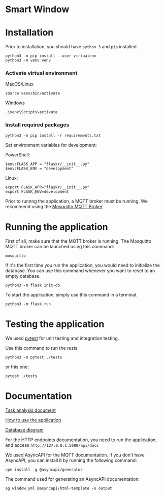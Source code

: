 # Smart Window

# Installation

Prior to installation, you should have ```python 3``` and ```pip``` installed.

```
python3 -m pip install --user virtualenv
python3 -m venv venv
```

### Activate virtual environment
MacOS/Linux
```
source venv/bin/activate
```

Windows
```
.\venv\Scripts\activate
```

### Install required packages
```
python3 -m pip install -r requirements.txt
```


Set environment variables for development:

PowerShell: 
```
$env:FLASK_APP = "flaskr/__init__.py"
$env:FLASK_ENV = "development"
```

Linux:
```
export FLASK_APP="flaskr/__init__.py"
export FLASK_ENV=development
```

Prior to runnng the application, a MQTT broker must be running.
We recommend using the [Mosquitto MQTT Broker](https://mosquitto.org/download/)

# Running the application

First of all, make sure that the MQTT broker is running. The Mosquitto MQTT broker can be launched using this command:
```
mosquitto
```

If it's the first time you run the application, you would need to initialize the database. 
You can use this command whenever you want to reset to an empty database.
```
python3 -m flask init-db
```

To start the application, simply use this command in a terminal.
```
python3 -m flask run
```

# Testing the application

We used [pytest](https://docs.pytest.org/) for unit testing and integration testing.

Use this command to run the rests:
```
python3 -m pytest ./tests
```
or this one:
```
pytest ./tests
```

# Documentation

[Task analysis document](https://github.com/DACKS/smart-window/blob/main/Document_de_analiza_a_cerintelor_clientului.docx)

[How to use the application](https://github.com/DACKS/smart-window/blob/main/Document_utilizare_aplica%C8%9Bie.docx)

[Database diagram](https://github.com/DACKS/smart-window/blob/main/dbdiagram.pdf)

For the HTTP endpoints documentation, you need to run the application, and access ```http://127.0.0.1:5000/api/docs```

We used AsyncAPI for the MQTT documentation. If you don't have AsyncAPI, you can install it by running the following command:
```
npm install -g @asyncapi/generator
```

The command used for generating an AsyncAPI documentation:
```
ag window.yml @asyncapi/html-template -o output
```
